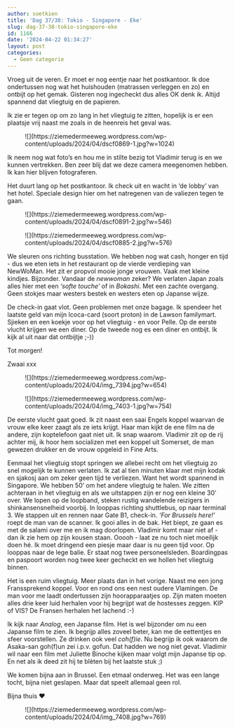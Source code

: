 ```yaml
---
author: soetkien
title: 'Dag 37/38: Tokio - Singapore - Eke'
slug: dag-37-38-tokio-singapore-eke
id: 1166
date: '2024-04-22 01:34:27'
layout: post
categories:
  - Geen categorie
---
```


Vroeg uit de veren. Er moet er nog eentje naar het postkantoor. Ik doe ondertussen nog wat het huishouden (matrassen verleggen en zo) en ontbijt op het gemak. Gisteren nog ingecheckt dus alles OK denk ik. Altijd spannend dat vliegtuig en de papieren.

Ik zie er tegen op om zo lang in het vliegtuig te zitten, hopelijk is er een plaatsje vrij naast me zoals in de heenreis het geval was.

<figure class="wp-block-image size-large">![](https://ziemedermeeweg.wordpress.com/wp-content/uploads/2024/04/dscf0869-1.jpg?w=1024)</figure>

Ik neem nog wat foto’s en hou me in stilte bezig tot Vladimir terug is en we kunnen vertrekken. Ben zeer blij dat we deze camera meegenomen hebben. Ik kan hier blijven fotograferen.

Het duurt lang op het postkantoor. Ik check uit en wacht in ‘de lobby’ van het hotel. Speciale design hier om het natregenen van de valiezen tegen te gaan.

<figure class="wp-block-image size-large">![](https://ziemedermeeweg.wordpress.com/wp-content/uploads/2024/04/dscf0891-2.jpg?w=546)</figure>

<figure class="wp-block-image size-large">![](https://ziemedermeeweg.wordpress.com/wp-content/uploads/2024/04/dscf0885-2.jpg?w=576)</figure>

We sleuren ons richting busstation. We hebben nog wat cash, honger en tijd - dus we eten iets in het restaurant op de vierde verdieping van NewWoMan. Het zit er propvol mooie jonge vrouwen. Vaak met kleine kindjes. Bijzonder. Vandaar de _newwoman_ zeker? We verlaten Japan zoals alles hier met een _‘softe touche’_ of in _Bokashi_. Met een zachte overgang. Geen stokjes maar westers bestek en westers eten op Japanse wijze.

De check-in gaat vlot. Geen problemen met onze bagage. Ik spendeer het laatste geld van mijn Icoca-card (soort proton) in de Lawson familymart. Sjieken en een koekje voor op het vliegtuig - en voor Pelle. Op de eerste vlucht krijgen we een diner. Op de tweede nog es een diner en ontbijt. Ik kijk al uit naar dat ontbijtje ;-))

Tot morgen!

Zwaai xxx

<figure class="wp-block-image size-large">![](https://ziemedermeeweg.wordpress.com/wp-content/uploads/2024/04/img_7394.jpg?w=654)</figure>

<figure class="wp-block-image size-large">![](https://ziemedermeeweg.wordpress.com/wp-content/uploads/2024/04/img_7403-1.jpg?w=754)</figure>

De eerste vlucht gaat goed. Ik zit naast een saai Engels koppel waarvan de vrouw elke keer zaagt als ze iets krijgt. Haar man kijkt de ene film na de andere, zijn koptelefoon gaat niet uit. Ik snap waarom. Vladimir zit op de rij achter mij, ik hoor hem socializen met een koppel uit Somerset, de man gewezen drukker en de vrouw opgeleid in Fine Arts.

Eenmaal het vliegtuig stopt springen we allebei recht om het vliegtuig zo snel mogelijk te kunnen verlaten. Ik zat al tien minuten klaar met mijn kodak en sjakosj aan om zeker geen tijd te verliezen. Want het wordt spannend in Singapore. We hebben 50’ om het andere vliegtuig te halen. We zitten achteraan in het vliegtuig en als we uitstappen zijn er nog een kleine 30’ over. We lopen op de loopband, steken rustig wandelende reizigers in shinkansensnelheid voorbij. In looppas richting shuttlebus, op naar terminal 3\. We stappen uit en rennen naar Gate B1, check-in. _‘For Brussels here!’_ roept de man van de scanner. Ik gooi alles in de bak. Het biept, ze gaan es met de salami over me en ik mag doorlopen. Vladimir komt maar niet af - dan ik zie hem op zijn kousen staan. Ooooh - laat ze nu toch niet moeilijk doen hé. Ik moet dringend een piesje maar daar is nu geen tijd voor. Op looppas naar de lege balie. Er staat nog twee personeelsleden. Boardingpas en paspoort worden nog twee keer gecheckt en we hollen het vliegtuig binnen.

Het is een ruim vliegtuig. Meer plaats dan in het vorige. Naast me een jong Franssprekend koppel. Voor en rond ons een nest oudere Vlamingen. De man voor me laadt ondertussen zijn hoorapparaatjes op. Zijn maten moeten alles drie keer luid herhalen voor hij begrijpt wat de hostesses zeggen. KIP of VIS? De Fransen herhalen het lachend :-)

Ik kijk naar _Analog_, een Japanse film. Het is wel bijzonder om nu een Japanse film te zien. Ik begrijp alles zoveel beter, kan me de eettentjes en sfeer voorstellen. Ze drinken ook veel _coh(f)ie_. Nu begrijp ik ook waarom de Asaka-san goh(f)un zei i.p.v. gofun. Dat hadden we nog niet gevat. Vladimir wil naar een film met Juliette Binoche kijken maar volgt mijn Japanse tip op. En net als ik deed zit hij te blèten bij het laatste stuk ;)

We komen bijna aan in Brussel. Een etmaal onderweg. Het was een lange tocht, bijna niet geslapen. Maar dat speelt allemaal geen rol.

Bijna thuis ❤️

<figure class="wp-block-image size-large">![](https://ziemedermeeweg.wordpress.com/wp-content/uploads/2024/04/img_7408.jpg?w=769)</figure>
